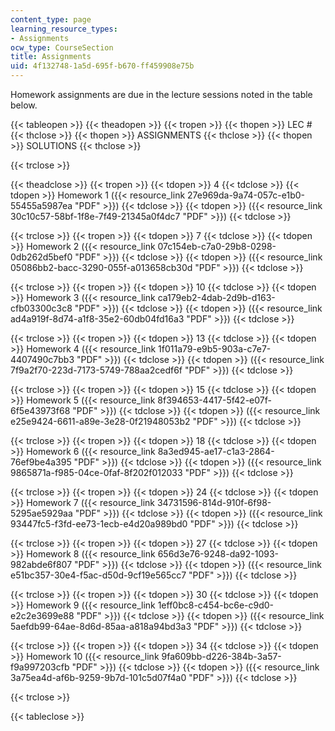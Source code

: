 ```yaml
---
content_type: page
learning_resource_types:
- Assignments
ocw_type: CourseSection
title: Assignments
uid: 4f132748-1a5d-695f-b670-ff459908e75b
---
```


Homework assignments are due in the lecture sessions noted in the table below.

{{< tableopen >}}
{{< theadopen >}}
{{< tropen >}}
{{< thopen >}}
LEC #
{{< thclose >}}
{{< thopen >}}
ASSIGNMENTS
{{< thclose >}}
{{< thopen >}}
SOLUTIONS
{{< thclose >}}

{{< trclose >}}

{{< theadclose >}}
{{< tropen >}}
{{< tdopen >}}
4
{{< tdclose >}}
{{< tdopen >}}
Homework 1 ({{< resource_link 27e969da-9a74-057c-e1b0-55455a5987ea "PDF" >}})
{{< tdclose >}}
{{< tdopen >}}
({{< resource_link 30c10c57-58bf-1f8e-7f49-21345a0f4dc7 "PDF" >}})
{{< tdclose >}}

{{< trclose >}}
{{< tropen >}}
{{< tdopen >}}
7
{{< tdclose >}}
{{< tdopen >}}
Homework 2 ({{< resource_link 07c154eb-c7a0-29b8-0298-0db262d5bef0 "PDF" >}})
{{< tdclose >}}
{{< tdopen >}}
({{< resource_link 05086bb2-bacc-3290-055f-a013658cb30d "PDF" >}})
{{< tdclose >}}

{{< trclose >}}
{{< tropen >}}
{{< tdopen >}}
10
{{< tdclose >}}
{{< tdopen >}}
Homework 3 ({{< resource_link ca179eb2-4dab-2d9b-d163-cfb03300c3c8 "PDF" >}})
{{< tdclose >}}
{{< tdopen >}}
({{< resource_link ad4a919f-8d74-a1f8-35e2-60db04fd16a3 "PDF" >}})
{{< tdclose >}}

{{< trclose >}}
{{< tropen >}}
{{< tdopen >}}
13
{{< tdclose >}}
{{< tdopen >}}
Homework 4 ({{< resource_link 1f011a79-e9b5-903a-c7e7-4407490c7bb3 "PDF" >}})
{{< tdclose >}}
{{< tdopen >}}
({{< resource_link 7f9a2f70-223d-7173-5749-788aa2cedf6f "PDF" >}})
{{< tdclose >}}

{{< trclose >}}
{{< tropen >}}
{{< tdopen >}}
15
{{< tdclose >}}
{{< tdopen >}}
Homework 5 ({{< resource_link 8f394653-4417-5f42-e07f-6f5e43973f68 "PDF" >}})
{{< tdclose >}}
{{< tdopen >}}
({{< resource_link e25e9424-6611-a89e-3e28-0f21948053b2 "PDF" >}})
{{< tdclose >}}

{{< trclose >}}
{{< tropen >}}
{{< tdopen >}}
18
{{< tdclose >}}
{{< tdopen >}}
Homework 6 ({{< resource_link 8a3ed945-ae17-c1a3-2864-76ef9be4a395 "PDF" >}})
{{< tdclose >}}
{{< tdopen >}}
({{< resource_link 9865871a-f985-04ce-0faf-8f202f012033 "PDF" >}})
{{< tdclose >}}

{{< trclose >}}
{{< tropen >}}
{{< tdopen >}}
24
{{< tdclose >}}
{{< tdopen >}}
Homework 7 ({{< resource_link 34731596-814d-910f-6f98-5295ae5929aa "PDF" >}})
{{< tdclose >}}
{{< tdopen >}}
({{< resource_link 93447fc5-f3fd-ee73-1ecb-e4d20a989bd0 "PDF" >}})
{{< tdclose >}}

{{< trclose >}}
{{< tropen >}}
{{< tdopen >}}
27
{{< tdclose >}}
{{< tdopen >}}
Homework 8 ({{< resource_link 656d3e76-9248-da92-1093-982abde6f807 "PDF" >}})
{{< tdclose >}}
{{< tdopen >}}
({{< resource_link e51bc357-30e4-f5ac-d50d-9cf19e565cc7 "PDF" >}})
{{< tdclose >}}

{{< trclose >}}
{{< tropen >}}
{{< tdopen >}}
30
{{< tdclose >}}
{{< tdopen >}}
Homework 9 ({{< resource_link 1eff0bc8-c454-bc6e-c9d0-e2c2e3699e88 "PDF" >}})
{{< tdclose >}}
{{< tdopen >}}
({{< resource_link 5aefdb99-64ae-8d6d-85aa-a818a94bd3a3 "PDF" >}})
{{< tdclose >}}

{{< trclose >}}
{{< tropen >}}
{{< tdopen >}}
34
{{< tdclose >}}
{{< tdopen >}}
Homework 10 ({{< resource_link 9fa609bb-d226-384b-3a57-f9a997203cfb "PDF" >}})
{{< tdclose >}}
{{< tdopen >}}
({{< resource_link 3a75ea4d-af6b-9259-9b7d-101c5d07f4a0 "PDF" >}})
{{< tdclose >}}

{{< trclose >}}

{{< tableclose >}}
